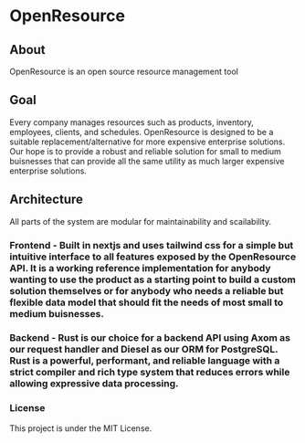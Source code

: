 # OpenResource

## About
OpenResource is an open source resource management tool

## Goal
Every company manages resources such as products, inventory, employees, clients, and schedules. OpenResource is designed to be a suitable replacement/alternative for more expensive enterprise solutions. Our hope is to provide a robust and reliable solution for small to medium buisnesses that can provide all the same utility as much larger expensive enterprise solutions.

## Architecture
All parts of the system are modular for maintainability and scailability. 

### Frontend - Built in nextjs and uses tailwind css for a simple but intuitive interface to all features exposed by the OpenResource API. It is a working reference implementation for anybody wanting to use the product as a starting point to build a custom solution themselves or for anybody who needs a reliable but flexible data model that should fit the needs of most small to medium buisnesses.

### Backend - Rust is our choice for a backend API using Axom as our request handler and Diesel as our ORM for PostgreSQL. Rust is a powerful, performant, and reliable language with a strict compiler and rich type system that reduces errors while allowing expressive data processing.

### License

This project is under the MIT License.
